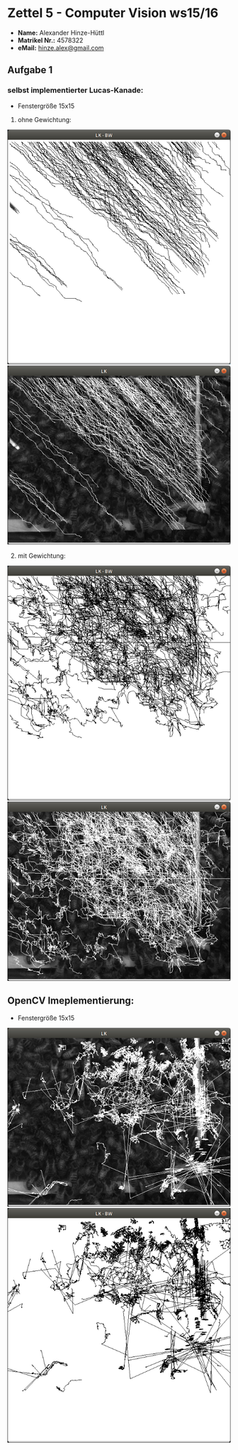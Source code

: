 # Zettel 5 - Computer Vision ws15/16

* __Name:__ Alexander Hinze-Hüttl
* __Matrikel Nr.:__ 4578322
* __eMail:__ hinze.alex@gmail.com

## Aufgabe 1

### selbst implementierter Lucas-Kanade:
* Fenstergröße 15x15
1. ohne Gewichtung:

![](my_lk_no_w_bw.png)
![](my_lk_no_w.png)

2. mit Gewichtung:

![](my_lk_bw.png)
![](my_lk.png)

## OpenCV Imeplementierung:
* Fenstergröße 15x15

![](opencv_lk.png)
![](opencv_lk_bw.png)
